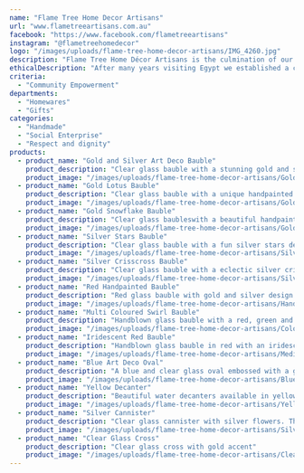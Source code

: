 ```yaml
---
name: "Flame Tree Home Decor Artisans"
url: "www.flametreeartisans.com.au"
facebook: "https://www.facebook.com/flametreeartisans"
instagram: "@flametreehomedecor"
logo: "/images/uploads/flame-tree-home-decor-artisans/IMG_4260.jpg"
description: "Flame Tree Home Décor Artisans is the culmination of our long term dream to start up a small business and bring this stunningly unique handblown glassware to you. Glass blowing is a dying art in Egypt and through our collaboration with the glassblowers we are supporting and ensuring the ethical treatment and financial security of a Cairo community.\r\nAll our Christmas baubles, ornaments and glassware are individually handblown and painted. They come in many different designs, shapes and sizes so please take a trip around our website and be blown away by our products."
ethicalDescription: "After many years visiting Egypt we established a connection with the Cairo glassblowers. Glassblowing is a dying art in Egypt and many people are unaware of the stunning beauty of their handicraft. Many of these people are struggling so we decided to do what we could to support them and ensure these true artisans were treated ethically and with the respect and dignity they so deserve. Through our collaboration we are pleased to showcase their creativity and talent and ensure this stunning art of glass blowing continues on."
criteria:
  - "Community Empowerment"
departments:
  - "Homewares"
  - "Gifts"
categories:
  - "Handmade"
  - "Social Enterprise"
  - "Respect and dignity"
products:
  - product_name: "Gold and Silver Art Deco Bauble"
    product_description: "Clear glass bauble with a stunning gold and silver art deco design. Also available in blue, red and green."
    product_image: "/images/uploads/flame-tree-home-decor-artisans/Gold and Silver Art Deco Ball.JPG"
  - product_name: "Gold Lotus Bauble"
    product_description: "Clear glass bauble with a unique handpainted lotus design"
    product_image: "/images/uploads/flame-tree-home-decor-artisans/Gold Lotus Ball.jpg"
  - product_name: "Gold Snowflake Bauble"
    product_description: "Clear glass baubleswith a beautiful handpainted embossed gold snowflake. Also available in silver."
    product_image: "/images/uploads/flame-tree-home-decor-artisans/Gold Snowflake.JPG"
  - product_name: "Silver Stars Bauble"
    product_description: "Clear glass bauble with a fun silver stars design. Also available in gold"
    product_image: "/images/uploads/flame-tree-home-decor-artisans/Silver Stars Ball.jpg"
  - product_name: "Silver Crisscross Bauble"
    product_description: "Clear glass bauble with a eclectic silver crisscrossed design"
    product_image: "/images/uploads/flame-tree-home-decor-artisans/Silver Crisscross Ball.jpg"
  - product_name: "Red Handpainted Bauble"
    product_description: "Red glass bauble with gold and silver design. Also comes in pink, green and blue glass. Each bauble is unique as handpainted by different artisans."
    product_image: "/images/uploads/flame-tree-home-decor-artisans/Handpainted Red 1.JPG"
  - product_name: "Multi Coloured Swirl Bauble"
    product_description: "Handblown glass bauble with a red, green and blue swirl design. Also available in clear with a gold swirl design."
    product_image: "/images/uploads/flame-tree-home-decor-artisans/Coloured Swirl Ball.jpg"
  - product_name: "Iridescent Red Bauble"
    product_description: "Handblown glass bauble in red with an iridescent sheen. Also available in yellow, clear and a blue/green.  These baubles come in both small and medium sizes."
    product_image: "/images/uploads/flame-tree-home-decor-artisans/Medium Red Iridescent Ball.jpg"
  - product_name: "Blue Art Deco Oval"
    product_description: "A blue and clear glass oval embossed with a gold art decor design. Also available in red, green and clear."
    product_image: "/images/uploads/flame-tree-home-decor-artisans/Blue Aret Deco Oval 3.jpg"
  - product_name: "Yellow Decanter"
    product_description: "Beautiful water decanters available in yellow, pink and green. Comes with a glass"
    product_image: "/images/uploads/flame-tree-home-decor-artisans/Yellow decanter and glass.jpg"
  - product_name: "Silver Cannister"
    product_description: "Clear glass cannister with silver flowers. The possiblities are endless as to what use this for."
    product_image: "/images/uploads/flame-tree-home-decor-artisans/Silver Flower Cannister.jpg"
  - product_name: "Clear Glass Cross"
    product_description: "Clear glass cross with gold accent"
    product_image: "/images/uploads/flame-tree-home-decor-artisans/Clear Cross 2.JPG"
---
```

